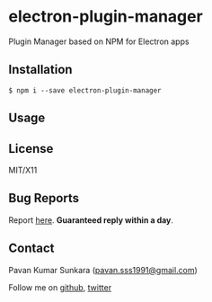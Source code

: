 # electron-plugin-manager

Plugin Manager based on NPM for Electron apps

## Installation

```
$ npm i --save electron-plugin-manager
```

## Usage

## License
MIT/X11

## Bug Reports
Report [here](http://github.com/pksunkara/electron-plugin-manager/issues). __Guaranteed reply within a day__.

## Contact
Pavan Kumar Sunkara (pavan.sss1991@gmail.com)

Follow me on [github](https://github.com/users/follow?target=pksunkara), [twitter](http://twitter.com/pksunkara)
